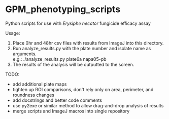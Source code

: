 # GPM_phenotyping_scripts
Python scripts for use with *Erysiphe necator* fungicide efficacy assay

Usage:
1) Place 0hr and 48hr csv files with results from ImageJ into this directory.
2) Run analyze_results.py with the plate number and isolate name as arguments.\
	e.g.: ./analyze_results.py plate6a napa05-pb
3) The results of the analysis will be outputted to the screen.

TODO:
- add additional plate maps
- tighten up ROI comparisons, don't rely only on area, perimeter, and roundness changes
- add docstrings and better code comments
- use py2exe or similar method to allow drag-and-drop analysis of results
- merge scripts and ImageJ macros into single repository
